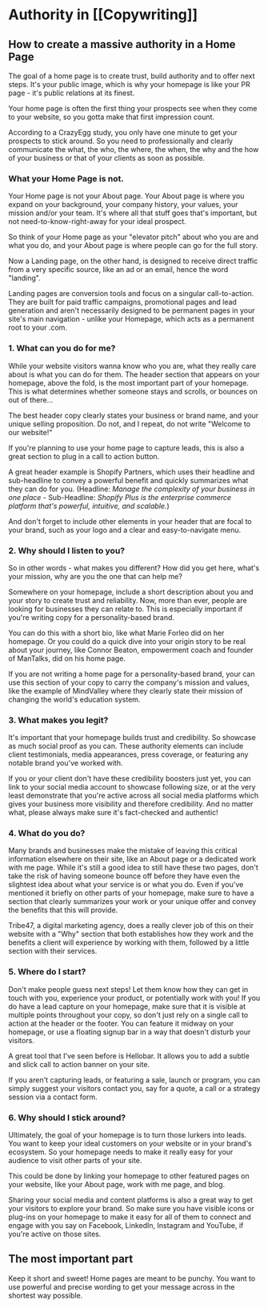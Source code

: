 # Authority in [[Copywriting]]

## How to create a massive authority in a Home Page

The goal of a home page is to create trust, build authority and to offer next steps. It's your public image, which is why your homepage is like your PR page - it's public relations at its finest.


Your home page is often the first thing your prospects see when they come to your website, so you gotta make that first impression count. 

According to a CrazyEgg study, you only have one minute to get your prospects to stick around. So you need to professionally and clearly communicate the what, the who, the where, the when, the why and the how of your business or that of your clients as soon as possible. 

### What your Home Page is not. 

Your Home page is not your About page. Your About page is where you expand on your background, your company history, your values, your mission and/or your team. It's where all that stuff goes that's important, but not need-to-know-right-away for your ideal prospect. 

So think of your Home page as your "elevator pitch" about who you are and what you do, and your About page is where people can go for the full story. 

Now a Landing page, on the other hand, is designed to receive direct traffic from a very specific source, like an ad or an email, hence the word "landing".

Landing pages are conversion tools and focus on a singular call-to-action. They are built for paid traffic campaigns, promotional pages and lead generation and aren't necessarily designed to be permanent pages in your site's main navigation - unlike your Homepage, which acts as a permanent root to your .com.


### 1. What can you do for me?

While your website visitors wanna know who you are, what they really care about is what you can do for them. The header section that appears on your homepage, above the fold, is the most important part of your homepage. This is what determines whether someone stays and scrolls, or bounces on out of there...

The best header copy clearly states your business or brand name, and your unique selling proposition. Do not, and I repeat, do not write "Welcome to our website!"

If you're planning to use your home page to capture leads, this is also a great section to plug in a call to action button. 

A great header example is Shopify Partners, which uses their headline and sub-headline to convey a powerful benefit and quickly summarizes what they can do for you. (Headline: *Manage the complexity of your business in one place* - Sub-Headline: *Shopify Plus is the enterprise commerce platform that's powerful, intuitive, and scalable.*)

And don't forget to include other elements in your header that are focal to your brand, such as your logo and a clear and easy-to-navigate menu. 

### 2. Why should I listen to you?

So in other words - what makes you different? How did you get here, what's your mission, why are you the one that can help me?

Somewhere on your homepage, include a short description about you and your story to create trust and reliability. Now, more than ever, people are looking for businesses they can relate to. This is especially important if you're writing copy for a personality-based brand. 

You can do this with a short bio, like what Marie Forleo did on her homepage. Or you could do a quick dive into your origin story to be real about your journey, like Connor Beaton, empowerment coach and founder of ManTalks, did on his home page. 

If you are not writing a home page for a personality-based brand, your can use this section of your copy to carry the company's mission and values, like the example of MindValley where they clearly state their mission of changing the world's education system.

### 3. What makes you legit?

It's important that your homepage builds trust and credibility. So showcase as much social proof as you can. These authority elements can include client testimonials, media appearances, press coverage, or featuring any notable brand you've worked with. 

If you or your client don't have these credibility boosters just yet, you can link to your social media account to showcase following size, or at the very least demonstrate that you're active across all social media platforms which gives your business more visibility and therefore credibility. And no matter what, please always make sure it's fact-checked and authentic!

### 4. What do you do?

Many brands and businesses make the mistake of leaving this critical information elsewhere on their site, like an About page or a dedicated work with me page. While it's still a good idea to still have these two pages, don't take the risk of having someone bounce off before they have even the slightest idea about what your service is or what you do. 
Even if you've mentioned it briefly on other parts of your homepage, make sure to have a section that clearly summarizes your work or your unique offer and convey the benefits that this will provide. 

Tribe47, a digital marketing agency, does a really clever job of this on their website with a "Why" section that both establishes how they work and the benefits a client will experience by working with them, followed by a little section with their services. 


### 5. Where do I start?

Don't make people guess next steps! Let them know how they can get in touch with you, experience your product, or potentially work with you! If you do have a lead capture on your homepage, make sure that it is visible at multiple points throughout your copy, so don't just rely on a single call to action at the header or the footer. You can feature it midway on your homepage, or use a floating signup bar in a way that doesn't disturb your visitors. 

A great tool that I've seen before is Hellobar. It allows you to add a subtle and slick call to action banner on your site.

If you aren't capturing leads, or featuring a sale, launch or program, you can simply suggest your visitors contact you, say for a quote, a call or a strategy session via a contact form. 


### 6. Why should I stick around?

Ultimately, the goal of your homepage is to turn those lurkers into leads. You want to keep your ideal customers on your website or in your brand's ecosystem. So your homepage needs to make it really easy for your audience to visit other parts of your site. 

This could be done by linking your homepage to other featured pages on your website, like your About page, work with me page, and blog. 

Sharing your social media and content platforms is also a great way to get your visitors to explore your brand. So make sure you have visible icons or plug-ins on your homepage to make it easy for all of them to connect and engage with you say on Facebook, LinkedIn, Instagram and YouTube, if you're active on those sites. 


## The most important part

Keep it short and sweet! Home pages are meant to be punchy. You want to use powerful and precise wording to get your message across in the shortest way possible. 




